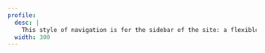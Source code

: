 ```yaml
---
profile:
  desc: |
    This style of navigation is for the sidebar of the site: a flexible piece that can flattent to the top of the page when scaled to smaller sizes.
  width: 300
---
```

